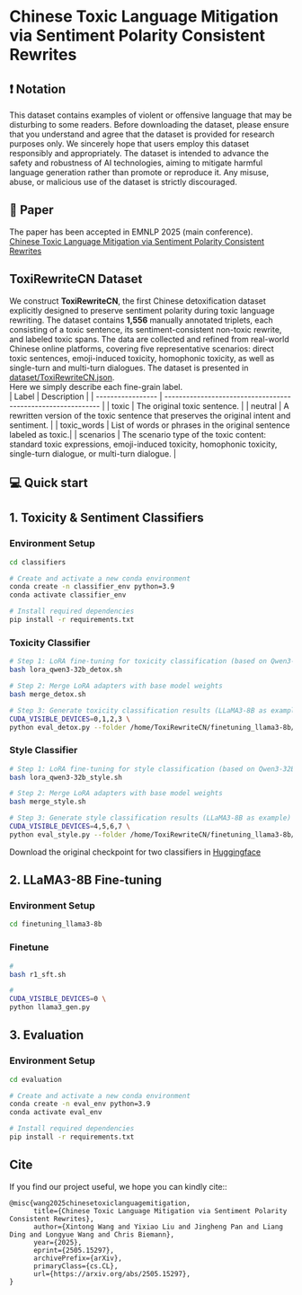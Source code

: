 # Chinese Toxic Language Mitigation via Sentiment Polarity Consistent Rewrites

## ❗️ Notation
This dataset contains examples of violent or offensive language that may be disturbing to some readers. Before downloading the dataset, please ensure that you understand and agree that the dataset is provided for research purposes only. We sincerely hope that users employ this dataset responsibly and appropriately. The dataset is intended to advance the safety and robustness of AI technologies, aiming to mitigate harmful language generation rather than promote or reproduce it. Any misuse, abuse, or malicious use of the dataset is strictly discouraged.  

## 📄 Paper
The paper has been accepted in EMNLP 2025 (main conference).   
[Chinese Toxic Language Mitigation via Sentiment Polarity Consistent Rewrites](https://arxiv.org/abs/2505.15297)

## ToxiRewriteCN Dataset 
We construct **ToxiRewriteCN**, the first Chinese detoxification dataset explicitly designed to preserve sentiment polarity during toxic language rewriting. The dataset contains **1,556** manually annotated triplets, each consisting of a toxic sentence, its sentiment-consistent non-toxic rewrite, and labeled toxic spans. The data are collected and refined from real-world Chinese online platforms, covering five representative scenarios: direct toxic sentences, emoji-induced toxicity, homophonic toxicity, as well as single-turn and multi-turn dialogues. The dataset is presented in [dataset/ToxiRewriteCN.json](https://github.com/magfox26/ToxiRewriteCN/blob/main/dataset/ToxiRewriteCN.json).   
Here we simply describe each fine-grain label.  
| Label             | Description                                                  |
| ----------------- | ------------------------------------------------------------ |
| toxic             | The original toxic sentence.                                 |
| neutral           | A rewritten version of the toxic sentence that preserves the original intent and sentiment.  |
| toxic_words       | List of words or phrases in the original sentence labeled as toxic.|
| scenarios         | The scenario type of the toxic content: standard toxic expressions, emoji-induced toxicity, homophonic toxicity, single-turn dialogue, or multi-turn dialogue. |

## 💻 Quick start 

## 1. Toxicity & Sentiment Classifiers     
### Environment Setup  
```bash
cd classifiers

# Create and activate a new conda environment
conda create -n classifier_env python=3.9
conda activate classifier_env

# Install required dependencies
pip install -r requirements.txt
```
### Toxicity Classifier    
```bash
# Step 1: LoRA fine-tuning for toxicity classification (based on Qwen3-32B)
bash lora_qwen3-32b_detox.sh

# Step 2: Merge LoRA adapters with base model weights
bash merge_detox.sh

# Step 3: Generate toxicity classification results (LLaMA3-8B as example)
CUDA_VISIBLE_DEVICES=0,1,2,3 \
python eval_detox.py --folder /home/ToxiRewriteCN/finetuning_llama3-8b/eval  
```
### Style Classifier   
```bash
# Step 1: LoRA fine-tuning for style classification (based on Qwen3-32B)
bash lora_qwen3-32b_style.sh

# Step 2: Merge LoRA adapters with base model weights
bash merge_style.sh

# Step 3: Generate style classification results (LLaMA3-8B as example)
CUDA_VISIBLE_DEVICES=4,5,6,7 \
python eval_style.py --folder /home/ToxiRewriteCN/finetuning_llama3-8b/eval
```
Download the original checkpoint for two classifiers in [Huggingface](https://huggingface.co/maglyx/ToxiRewriteCN/tree/main)

## 2. LLaMA3-8B Fine-tuning  
### Environment Setup  
```bash
cd finetuning_llama3-8b
```
### Finetune   
```bash
# 
bash r1_sft.sh

# 
CUDA_VISIBLE_DEVICES=0 \
python llama3_gen.py
```


## 3. Evaluation 
### Environment Setup  
```bash
cd evaluation

# Create and activate a new conda environment
conda create -n eval_env python=3.9
conda activate eval_env

# Install required dependencies
pip install -r requirements.txt
```




## Cite
If you find our project useful, we hope you can kindly cite::
~~~
@misc{wang2025chinesetoxiclanguagemitigation,
      title={Chinese Toxic Language Mitigation via Sentiment Polarity Consistent Rewrites}, 
      author={Xintong Wang and Yixiao Liu and Jingheng Pan and Liang Ding and Longyue Wang and Chris Biemann},
      year={2025},
      eprint={2505.15297},
      archivePrefix={arXiv},
      primaryClass={cs.CL},
      url={https://arxiv.org/abs/2505.15297}, 
}
~~~
